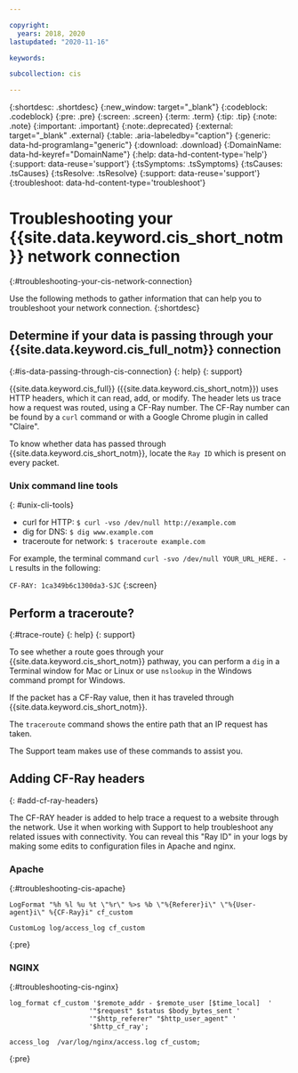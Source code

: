 ```yaml
---

copyright:
  years: 2018, 2020
lastupdated: "2020-11-16"

keywords: 

subcollection: cis

---
```


{:shortdesc: .shortdesc}
{:new_window: target="_blank"}
{:codeblock: .codeblock}
{:pre: .pre}
{:screen: .screen}
{:term: .term}
{:tip: .tip}
{:note: .note}
{:important: .important}
{:note:.deprecated}
{:external: target="_blank" .external}
{:table: .aria-labeledby="caption"}
{:generic: data-hd-programlang="generic"}
{:download: .download}
{:DomainName: data-hd-keyref="DomainName"}
{:help: data-hd-content-type='help'}
{:support: data-reuse='support'}
{:tsSymptoms: .tsSymptoms}
{:tsCauses: .tsCauses}
{:tsResolve: .tsResolve}
{:support: data-reuse='support'}
{:troubleshoot: data-hd-content-type='troubleshoot'}

# Troubleshooting your {{site.data.keyword.cis_short_notm}} network connection
{:#troubleshooting-your-cis-network-connection}

Use the following methods to gather information that can help you to troubleshoot your network connection. 
{:shortdesc}


## Determine if your data is passing through your {{site.data.keyword.cis_full_notm}} connection
{:#is-data-passing-through-cis-connection}
{: help}
{: support}

{{site.data.keyword.cis_full}} ({{site.data.keyword.cis_short_notm}}) uses HTTP headers, which it can read, add, or modify. The header lets us trace how a request was routed, using a CF-Ray number. The CF-Ray number can be found by a `curl` command or with a Google Chrome plugin in called "Claire".

To know whether data has passed through {{site.data.keyword.cis_short_notm}}, locate the `Ray ID` which is present on every packet.

### Unix command line tools
{: #unix-cli-tools}

 * curl for HTTP: `$ curl -vso /dev/null http://example.com`
 * dig for DNS: `$ dig www.example.com`
 * traceroute for network: `$ traceroute example.com`

For example, the terminal command `curl -svo /dev/null YOUR_URL_HERE. -L` results in the following:

`CF-RAY: 1ca349b6c1300da3-SJC`
{:screen}

## Perform a traceroute?
{:#trace-route}
{: help}
{: support}

To see whether a route goes through your {{site.data.keyword.cis_short_notm}} pathway, you can perform a `dig` in a Terminal window for Mac or Linux or use `nslookup` in the Windows command prompt for Windows.

If the packet has a CF-Ray value, then it has traveled through {{site.data.keyword.cis_short_notm}}.

The `traceroute` command shows the entire path that an IP request has taken.

The Support team makes use of these commands to assist you.


## Adding CF-Ray headers
{: #add-cf-ray-headers}

The CF-RAY header is added to help trace a request to a website through the network. Use it when working with Support to help troubleshoot any related issues with connectivity. You can reveal this "Ray ID" in your logs by making some edits to configuration files in Apache and nginx.

### Apache
{:#troubleshooting-cis-apache}

```
LogFormat "%h %l %u %t \"%r\" %>s %b \"%{Referer}i\" \"%{User-agent}i\" %{CF-Ray}i" cf_custom

CustomLog log/access_log cf_custom
```
{:pre}

### NGINX
{:#troubleshooting-cis-nginx}

```
log_format cf_custom '$remote_addr - $remote_user [$time_local]  '
                    '"$request" $status $body_bytes_sent '
                    '"$http_referer" "$http_user_agent" '
                    '$http_cf_ray';

access_log  /var/log/nginx/access.log cf_custom;
```
{:pre}
